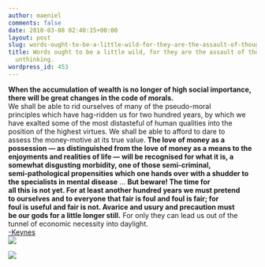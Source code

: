 ```yaml
---
author: maeniel
comments: false
date: 2010-03-08 02:40:15+00:00
layout: post
slug: words-ought-to-be-a-little-wild-for-they-are-the-assault-of-thoughts-on-the-unthinking
title: Words ought to be a little wild, for they are the assault of thoughts on the
  unthinking.
wordpress_id: 453
---
```


**When the accumulation of wealth is no longer of high social importance, there will be great changes in the code of morals.**  
We shall be able to rid ourselves of many of the pseudo-moral  
principles which have hag-ridden us for two hundred years, by which we  
have exalted some of the most distasteful of human qualities into the  
position of the highest virtues. We shall be able to afford to dare to  
assess the money-motive at its true value. **The love of money as a  
possession — as distinguished from the love of money as a means to the  
enjoyments and realities of life — will be recognised for what it is, a  
somewhat disgusting morbidity, one of those semi-criminal,  
semi-pathological propensities which one hands over with a shudder to  
the specialists in mental disease** ... **But beware! The time for  
all this is not yet. For at least another hundred years we must pretend  
to ourselves and to everyone that fair is foul and foul is fair; for  
foul is useful and fair is not. Avarice and usury and precaution must  
be our gods for a little longer still.** For only they can lead us out of the tunnel of economic necessity into daylight.  
[-Keynes](http://www.youtube.com/watch?v=d0nERTFo-Sk%20)  
![](http://maeniel.files.wordpress.com/2010/03/dsc01121.jpg)  
  


![](http://img.zemanta.com/pixy.gif?x-id=6a6f46a3-da00-88a7-bdd6-a3659cfbe512)
